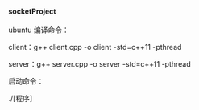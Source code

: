 #### socketProject

ubuntu 编译命令：

client：g++ client.cpp -o client -std=c++11 -pthread

server：g++ server.cpp -o server -std=c++11 -pthread

启动命令：

./[程序]
